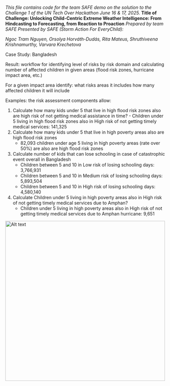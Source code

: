 *This file contains code for the team SAFE demo on the solution to the Challenge 1 of the UN Tech Over Hackathon June 16 & 17, 2025.*
**Title of Challenge: Unlocking Child-Centric Extreme Weather Intelligence: From Hindcasting to Forecasting, from Reaction to Proaction**
*Prepared by team SAFE Presented by SAFE (Storm Action For EveryChild):*

*Ngoc Tram Nguyen, Orsolya Horváth-Dudás, Rita Mateus, Shruthiveena Krishnamurthy,  Varvara Krechetova*

Case Study: Bangladesh

Result: workflow for identifying level of risks by risk domain and calculating number of affected children in given areas (flood risk zones, hurricane impact area, etc.)

For a given impact area identify: 
what risks areas it includes
how many affected children it will include

Examples: the risk assessment components allow:

1) Calculate how many kids under 5 that live in high flood risk zones also are high risk of not getting medical assistance in time?
         - Children under 5 living in high flood risk zones also in High risk of not getting timely medical services: 141,325
3) Calculate how many kids under 5 that live in high poverty areas  also are high flood risk zones
	- 82,093 children under age 5 living in  high poverty areas (rate over 50%) are also are high flood risk zones
4) Calculate number of kids that can lose schooling in case of catastrophic event overall in Bangladesh
   - Children between 5 and 10 in Low risk of losing schooling days: 3,766,931
    - Children between 5 and 10 in Medium risk of losing schooling days: 5,893,504
   - Children between 5 and 10 in High risk of losing schooling days: 4,580,140
5) Calculate Children under 5 living in high poverty areas also in High risk of not getting timely medical services due to Amphan?
    - Children under 5 living in high poverty areas also in High risk of not getting timely medical services due to Amphan hurricane: 9,651
<img src="images/schooling_kids_5-10.png" alt="Alt text" width="500">
